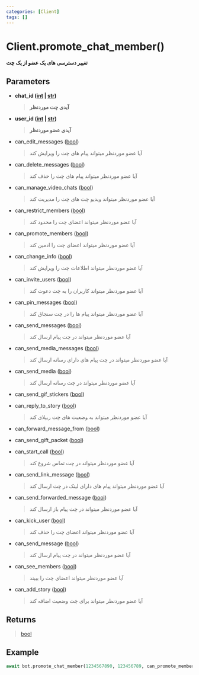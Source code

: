 ```yaml
---
categories: [Client]
tags: []
---
```


<h1>Client.<strong>promote_chat_member()</strong></h1>

<p align="left" dir="rtl"><strong>تغییر دسترسی های یک عضو از یک چت</strong></p>

<h2>Parameters</h2>

<ul>
<li><strong>chat_id (<a href="https://docs.python.org/3/library/functions.html#int">int</a> | <a href="https://docs.python.org/3/library/stdtypes.html#str">str</a>)</strong><blockquote dir="rtl">
<p><strong>آیدی چت موردنظر</strong></p>
</blockquote>
</li>
</ul>
<ul>
<li><strong>user_id (<a href="https://docs.python.org/3/library/functions.html#int">int</a> | <a href="https://docs.python.org/3/library/stdtypes.html#str">str</a>)</strong><blockquote dir="rtl">
<p><strong>آیدی عضو موردنظر</strong></p>
</blockquote>
</li>
</ul>
<ul>
<li>can_edit_messages (<a href="https://docs.python.org/3/library/functions.html#bool">bool</a>)<blockquote dir="rtl">
<p>آیا عضو موردنظر میتواند پیام های چت را ویرایش کند</p>
</blockquote>
</li>
</ul>
<ul>
<li>can_delete_messages (<a href="https://docs.python.org/3/library/functions.html#bool">bool</a>)<blockquote dir="rtl">
<p>آیا عضو موردنظر میتواند پیام های چت را حذف کند</p>
</blockquote>
</li>
</ul>
<ul>
<li>can_manage_video_chats (<a href="https://docs.python.org/3/library/functions.html#bool">bool</a>)<blockquote dir="rtl">
<p>آیا عضو موردنظر میتواند ویدیو چت های چت را مدیریت کند</p>
</blockquote>
</li>
</ul>
<ul>
<li>can_restrict_members (<a href="https://docs.python.org/3/library/functions.html#bool">bool</a>)<blockquote dir="rtl">
<p>آیا عضو موردنظر میتواند اعضای چت را محدود کند</p>
</blockquote>
</li>
</ul>
<ul>
<li>can_promote_members (<a href="https://docs.python.org/3/library/functions.html#bool">bool</a>)<blockquote dir="rtl">
<p>آیا عضو موردنظر میتواند اعضای چت را ادمین کند</p>
</blockquote>
</li>
</ul>
<ul>
<li>can_change_info (<a href="https://docs.python.org/3/library/functions.html#bool">bool</a>)<blockquote dir="rtl">
<p>آیا عضو موردنظر میتواند اطلاعات چت را ویرایش کند</p>
</blockquote>
</li>
</ul>
<ul>
<li>can_invite_users (<a href="https://docs.python.org/3/library/functions.html#bool">bool</a>)<blockquote dir="rtl">
<p>آیا عضو موردنظر میتواند کاربران را به چت دعوت کند</p>
</blockquote>
</li>
</ul>
<ul>
<li>can_pin_messages (<a href="https://docs.python.org/3/library/functions.html#bool">bool</a>)<blockquote dir="rtl">
<p>آیا عضو موردنظر میتواند پیام ها را در چت سنجاق کند</p>
</blockquote>
</li>
</ul>
<ul>
<li>can_send_messages (<a href="https://docs.python.org/3/library/functions.html#bool">bool</a>)<blockquote dir="rtl">
<p>آیا عضو موردنظر میتواند در چت پیام ارسال کند</p>
</blockquote>
</li>
</ul>
<ul>
<li>can_send_media_messages (<a href="https://docs.python.org/3/library/functions.html#bool">bool</a>)<blockquote dir="rtl">
<p>آیا عضو موردنظر میتواند در چت پیام های دارای رسانه ارسال کند</p>
</blockquote>
</li>
</ul>
<ul>
<li>can_send_media (<a href="https://docs.python.org/3/library/functions.html#bool">bool</a>)<blockquote dir="rtl">
<p>آیا عضو موردنظر میتواند در چت رسانه ارسال کند</p>
</blockquote>
</li>
</ul>
<ul>
<li>can_send_gif_stickers (<a href="https://docs.python.org/3/library/functions.html#bool">bool</a>)</li>
</ul>
<ul>
<li>can_reply_to_story (<a href="https://docs.python.org/3/library/functions.html#bool">bool</a>)<blockquote dir="rtl">
<p>آیا عضو موردنظر میتواند به وضعیت های چت ریپلای کند</p>
</blockquote>
</li>
</ul>
<ul>
<li>can_forward_message_from (<a href="https://docs.python.org/3/library/functions.html#bool">bool</a>)</li>
</ul>
<ul>
<li>can_send_gift_packet (<a href="https://docs.python.org/3/library/functions.html#bool">bool</a>)</li>
</ul>
<ul>
<li>can_start_call (<a href="https://docs.python.org/3/library/functions.html#bool">bool</a>)<blockquote dir="rtl">
<p>آیا عضو موردنظر میتواند در چت تماس شروع کند</p>
</blockquote>
</li>
</ul>
<ul>
<li>can_send_link_message (<a href="https://docs.python.org/3/library/functions.html#bool">bool</a>)<blockquote dir="rtl">
<p>آیا عضو موردنظر میتواند پیام های دارای لینک در چت ارسال کند</p>
</blockquote>
</li>
</ul>
<ul>
<li>can_send_forwarded_message (<a href="https://docs.python.org/3/library/functions.html#bool">bool</a>)<blockquote dir="rtl">
<p>آیا عضو موردنظر میتواند در چت پیام باز ارسال کند</p>
</blockquote>
</li>
</ul>
<ul>
<li>can_kick_user (<a href="https://docs.python.org/3/library/functions.html#bool">bool</a>)<blockquote dir="rtl">
<p>آیا عضو موردنظر میتواند اعضای چت را حذف کند</p>
</blockquote>
</li>
</ul>
<ul>
<li>can_send_message (<a href="https://docs.python.org/3/library/functions.html#bool">bool</a>)<blockquote dir="rtl">
<p>آیا عضو موردنظر میتواند در چت پیام ارسال کند</p>
</blockquote>
</li>
</ul>
<ul>
<li>can_see_members (<a href="https://docs.python.org/3/library/functions.html#bool">bool</a>)<blockquote dir="rtl">
<p>آیا عضو موردنظر میتواند اعضای چت را ببیند</p>
</blockquote>
</li>
</ul>
<ul>
<li>can_add_story (<a href="https://docs.python.org/3/library/functions.html#bool">bool</a>)<blockquote dir="rtl">
<p>آیا عضو موردنظر میتواند برای چت وضعیت اضافه کند</p>
</blockquote>
</li>
</ul>

<h2>Returns</h2>

<blockquote>
<p><a href="https://docs.python.org/3/library/functions.html#bool">bool</a></p>
</blockquote>

<h2>Example</h2>

```python
await bot.promote_chat_member(1234567890, 123456789, can_promote_members=True, can_pin_messages=True)
```